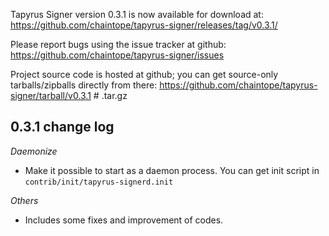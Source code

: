 Tapyrus Signer version 0.3.1 is now available for download at: 
  https://github.com/chaintope/tapyrus-signer/releases/tag/v0.3.1/
    
Please report bugs using the issue tracker at github:
  https://github.com/chaintope/tapyrus-signer/issues
  
Project source code is hosted at github; you can get
source-only tarballs/zipballs directly from there:
  https://github.com/chaintope/tapyrus-signer/tarball/v0.3.1  # .tar.gz

0.3.1 change log
-------------------

*Daemonize*

* Make it possible to start as a daemon process. You can get init script in `contrib/init/tapyrus-signerd.init`

*Others*

* Includes some fixes and improvement of codes.



